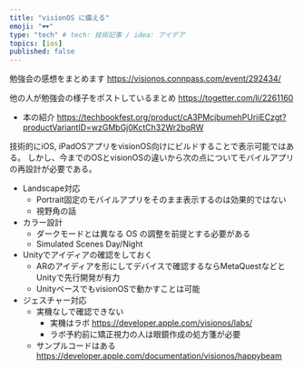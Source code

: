 ```yaml
---
title: "visionOS に備える"
emoji: "🕶️"
type: "tech" # tech: 技術記事 / idea: アイデア
topics: [ios]
published: false
---
```


勉強会の感想をまとめます
https://visionos.connpass.com/event/292434/

他の人が勉強会の様子をポストしているまとめ
https://togetter.com/li/2261160

- 本の紹介
https://techbookfest.org/product/cA3PMcjbumehPUriiECzgt?productVariantID=wzGMbGj0KctCh32Wr2bqRW

技術的にiOS, iPadOSアプリをvisionOS向けにビルドすることで表示可能ではある。
しかし、今までのOSとvisionOSの違いから次の点についてモバイルアプリの再設計が必要である。

- Landscape対応
  - Portrait固定のモバイルアプリをそのまま表示するのは効果的ではない
  - 視野角の話
- カラー設計
  - ダークモードとは異なる OS の調整を前提とする必要がある
  - Simulated Scenes Day/Night
- Unityでアイディアの確認をしておく
  - ARのアイディアを形にしてデバイスで確認するならMetaQuestなどとUnityで先行開発が有力
  - UnityベースでもvisionOSで動かすことは可能
- ジェスチャー対応
  - 実機なしで確認できない
    - 実機はラボ
    https://developer.apple.com/visionos/labs/
    - ラボ予約前に矯正視力の人は眼鏡作成の処方箋が必要
  - サンプルコードはある
  https://developer.apple.com/documentation/visionos/happybeam

